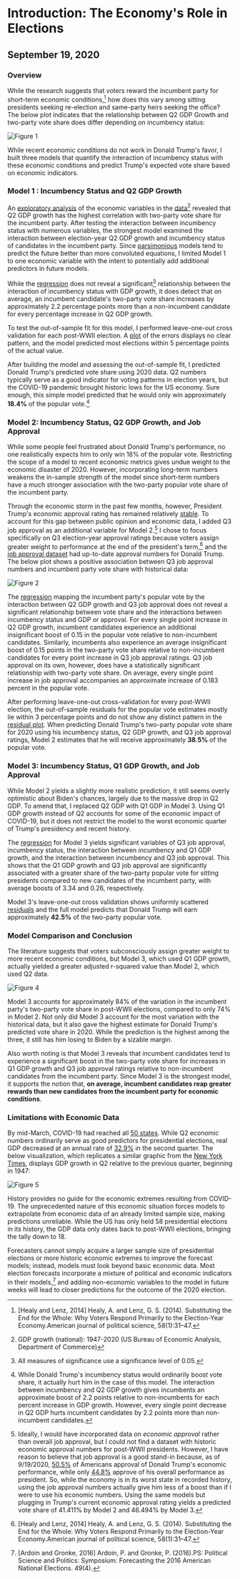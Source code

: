# Introduction: The Economy's Role in Elections
## September 19, 2020

### Overview

While the research suggests that voters reward the incumbent party for short-term economic conditions,[^1] how does this vary among sitting presidents seeking re-election and same-party heirs seeking the office? The below plot indicates that the relationship between Q2 GDP Growth and two-party vote share does differ depending on incumbency status:

![Figure 1](../figures/economy/inc_gdp_q2.jpg)

While recent economic conditions do not work in Donald Trump's favor, I built three models that quantify the interaction of incumbency status with these economic conditions and predict Trump's expected vote share based on economic indicators.

### Model 1 : Incumbency Status and Q2 GDP Growth

An [exploratory analysis](../figures/economy/ggpairs.jpeg) of the economic variables in the [data](../data/econ.csv)[^2] revealed that Q2 GDP growth has the highest correlation with two-party vote share for the incumbent party. After testing the interaction between incumbency status with numerous variables, the strongest model examined the interaction between election-year Q2 GDP growth and incumbency status of candidates in the incumbent party. Since [parsimonious](https://projects.economist.com/us-2020-forecast/president/how-this-works) models tend to predict the future better than more convoluted equations, I limited Model 1 to one economic variable with the intent to potentially add additional predictors in future models.

While the [regression](../figures/economy/inc_gdp_reg.html) does not reveal a significant[^significant] relationship between the interaction of incumbency status with GDP growth, it does detect that on average, an incumbent candidate's two-party vote share increases by approximately 2.2 percentage points more than a non-incumbent candidate for every percentage increase in Q2 GDP growth.

To test the out-of-sample fit for this model, I performed leave-one-out cross validation for each post-WWII election. A [plot](../figures/economy/inc_gdp_resid.jpg) of the errors displays no clear pattern, and the model predicted most elections within 5 percentage points of the actual value.

After building the model and assessing the out-of-sample fit, I predicted Donald Trump's predicted vote share using 2020 data. Q2 numbers typically serve as a good indicator for voting patterns in election years, but the COVID-19 pandemic brought historic lows for the US economy. Sure enough, this simple model predicted that he would only win approximately **18.4%** of the popular vote.[^incumbency]

### Model 2: Incumbency Status, Q2 GDP Growth, and Job Approval

While some people feel frustrated about Donald Trump's performance, no one realistically expects him to only win 18% of the popular vote. Restricting the scope of a model to recent economic metrics gives undue weight to the economic disaster of 2020. However, incorporating long-term numbers weakens the in-sample strength of the model since short-term numbers have a much stronger association with the two-party popular vote share of the incumbent party.

Through the economic storm in the past few months, however, President Trump's economic approval rating has remained relatively [stable](https://www.nytimes.com/2020/08/24/us/politics/trump-economy.html). To account for this gap between public opinion and economic data, I added Q3 job approval as an additional variable for Model 2.[^jobapproval] I chose to focus specifically on Q3 election-year approval ratings because voters assign greater weight to performance at the end of the president's term,[^1] and the [job approval dataset](https://www.presidency.ucsb.edu/statistics/data/presidential-job-approval) had up-to-date approval numbers for Donald Trump. The below plot shows a positive association between Q3 job approval numbers and incumbent party vote share with historical data:

![Figure 2](../figures/economy/approval_plot.jpg)

The [regression](../figures/economy/inc_gdp_approval.html) mapping the incumbent party's popular vote by the interaction between Q2 GDP growth and Q3 job approval does not reveal a significant relationship between vote share and the interactions between incumbency status and GDP or approval. For every single point increase in Q2 GDP growth, incumbent candidates experience an additional insignificant boost of 0.15 in the popular vote relative to non-incumbent candidates. Similarly, incumbents also experience an average insignificant boost of 0.15 points in the two-party vote share relative to non-incumbent candidates for every point increase in Q3 job approval ratings. Q3 job approval on its own, however, does have a statistically significant relationship with two-party vote share. On average, every single point increase in job approval accompanies an approximate increase of 0.183 percent in the popular vote.

After performing leave-one-out cross-validation for every post-WWII election, the out-of-sample residuals for the popular vote estimates mostly lie within 3 percentage points and do not show any distinct pattern in the [residual plot](../figures/economy/inc_gdp_approval_resid.jpg). When predicting Donald Trump's two-party popular vote share for 2020 using his incumbency status, Q2 GDP growth, and Q3 job approval ratings, Model 2 estimates that he will receive approximately **38.5%** of the popular vote.

### Model 3: Incumbency Status, Q1 GDP Growth, and Job Approval

While Model 2 yields a slightly more realistic prediction, it still seems overly optimistic about Biden's chances, largely due to the massive drop in Q2 GDP. To amend that, I replaced Q2 GDP with Q1 GDP in Model 3. Using Q1 GDP growth instead of Q2 accounts for some of the economic impact of COVID-19, but it does not restrict the model to the worst economic quarter of Trump's presidency and recent history.

The [regression](../figures/economy/inc_q1_gdp_approval.html) for Model 3 yields significant variables of Q3 job approval, incumbency status, the interaction between incumbency and Q1 GDP growth, and the interaction between incumbency and Q3 job approval. This shows that the Q1 GDP growth and Q3 job approval are significantly associated with a greater share of the two-party popular vote for sitting presidents compared to new candidates of the incumbent party, with average boosts of 3.34 and 0.26, respectively.

Model 3's leave-one-out cross validation shows uniformly scattered [residuals](../figures/economy/inc_q1_gdp_approval_resid.jpg) and the full model predicts that Donald Trump will earn approximately **42.5%** of the two-party popular vote.

### Model Comparison and Conclusion

The literature suggests that voters subconsciously assign greater weight to more recent economic conditions, but Model 3, which used Q1 GDP growth, actually yielded a greater adjusted r-squared value than Model 2, which used Q2 data.

![Figure 4](../figures/economy/model_comparison.jpeg)

Model 3 accounts for approximately 84% of the variation in the incumbent party's two-party vote share in post-WWII elections, compared to only 74% in Model 2. Not only did Model 3 account for the most variation with the historical data, but it also gave the highest estimate for Donald Trump's predicted vote share in 2020. While the prediction is the highest among the three, it still has him losing to Biden by a sizable margin.

Also worth noting is that Model 3 reveals that incumbent candidates tend to experience a significant boost in the two-party vote share for increases in Q1 GDP growth and Q3 job approval ratings relative to non-incumbent candidates from the incumbent party. Since Model 3 is the strongest model, it supports the notion that, **on average, incumbent candidates reap greater rewards than new candidates from the incumbent party for economic conditions**.

### Limitations with Economic Data

By mid-March, COVID-19 had reached all [50 states](https://www.cdc.gov/mmwr/volumes/69/wr/mm6915e4.htm). While Q2 economic numbers ordinarily serve as good predictors for presidential elections, real GDP decreased at an annual rate of [32.9%](https://www.bea.gov/news/2020/gross-domestic-product-2nd-quarter-2020-advance-estimate-and-annual-update) in the second quarter. The below visualization, which replicates a similar graphic from the [New York Times](https://www.nytimes.com/2020/07/30/business/economy/q2-gdp-coronavirus-economy.html), displays GDP growth in Q2 relative to the previous quarter, beginning in 1947:

![Figure 5](../figures/economy/q2gdp.jpg)

History provides no guide for the economic extremes resulting from COVID-19. The unprecedented nature of this economic situation forces models to extrapolate from economic data of an already limited sample size, making predictions unreliable. While the US has only held 58 presidential elections in its history, the GDP data only dates back to post-WWII elections, bringing the tally down to 18.

Forecasters cannot simply acquire a larger sample size of presidential elections or more historic economic extremes to improve the forecast models; instead, models must look beyond basic economic data. Most election forecasts incorporate a mixture of political and economic indicators in their models,[^3] and adding non-economic variables to the model in future weeks will lead to closer predictions for the outcome of the 2020 election.




[^1]: [Healy and Lenz, 2014] Healy, A. and Lenz, G. S. (2014). Substituting the End for the Whole: Why Voters Respond Primarily to the Election-Year Economy.American journal of political science, 58(1):31–47.

[^2]: GDP growth (national): 1947-2020 (US  Bureau  of Economic Analysis, Department of Commerce)

[^significant]: All measures of significance use a significance level of 0.05.

[^incumbency]: While Donald Trump's incumbency status would ordinarily boost vote share, it actually hurt him in the case of this model. The interaction between incumbency and Q2 GDP growth gives incumbents an approximate boost of 2.2 points relative to non-incumbents for each percent increase in GDP growth. However, every single point decrease in Q2 GDP hurts incumbent candidates by 2.2 points more than non-incumbent candidates.

[^jobapproval]: Ideally, I would have incorporated data on *economic approval* rather than overall job approval, but I could not find a dataset with historic economic approval numbers for post-WWII presidents. However, I have reason to believe that job approval is a good stand-in because, as of 9/19/2020, [50.5%](https://www.realclearpolitics.com/epolls/other/president_trump_job_approval_economy-6182.html) of Americans approval of Donald Trump's economic performance, while only [44.8%](https://www.realclearpolitics.com/epolls/other/president_trump_job_approval-6179.html) approve of his overall performance as president. So, while the economy is in its worst state in recorded history, using the job approval numbers actually give him less of a boost than if I were to use his economic numbers. Using the same models but plugging in Trump's current economic approval rating yields a predicted vote share of 41.411% by Model 2 and 46.494% by Model 3.

[^3]: [Ardoin and Gronke, 2016] Ardoin, P. and Gronke, P. (2016).PS: Political Science and Politics: Symposium: Forecasting the 2016 American National Elections. 49(4).
